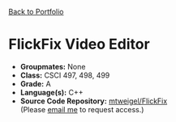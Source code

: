 [Back to Portfolio](../)

FlickFix Video Editor
===============

-   **Groupmates:** None
-   **Class:** CSCI 497, 498, 499
-   **Grade:** A
-   **Language(s):** C++
-   **Source Code Repository:** [mtweigel/FlickFix](https://github.com/mtweigel/FlickFix)  
    (Please [email me](mailto:matthew.t.weigel@gmail.com?subject=GitHub%20Access) to request access.)

